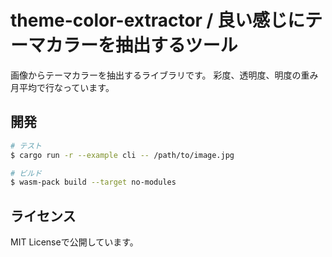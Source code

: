 # theme-color-extractor / 良い感じにテーマカラーを抽出するツール

画像からテーマカラーを抽出するライブラリです。
彩度、透明度、明度の重み月平均で行なっています。

## 開発

```bash
# テスト
$ cargo run -r --example cli -- /path/to/image.jpg

# ビルド
$ wasm-pack build --target no-modules
```

## ライセンス

MIT Licenseで公開しています。
